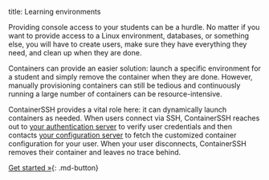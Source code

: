 title: Learning environments

Providing console access to your students can be a hurdle. No matter if you want to provide access to a Linux environment, databases, or something else, you will have to create users, make sure they have everything they need, and clean up when they are done.

Containers can provide an easier solution: launch a specific environment for a student and simply remove the container when they are done. However, manually provisioning containers can still be tedious and continuously running a large number of containers can be resource-intensive.

ContainerSSH provides a vital role here: it can dynamically launch containers as needed. When users connect via SSH, ContainerSSH reaches out to [your authentication server](../reference/auth.md) to verify user credentials and then contacts [your configuration server](../reference/configserver.md) to fetch the customized container configuration for your user. When your user disconnects, ContainerSSH removes their container and leaves no trace behind.

[Get started »](../getting-started/index.md){: .md-button}